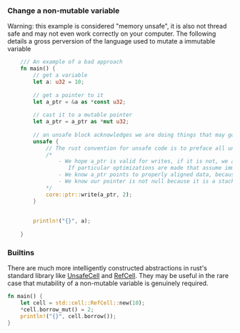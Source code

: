 ### Change a non-mutable variable
Warning: this example is considered "memory unsafe", it is also not thread safe and may not even work correctly on your computer.
The following details a gross perversion of the language used to mutate a immutable variable
```rust
    /// An example of a bad approach
    fn main() {
        // get a variable
        let a: u32 = 10;
        
        // get a pointer to it
        let a_ptr = &a as *const u32;
        
        // cast it to a mutable pointer
        let a_ptr = a_ptr as *mut u32;
        
        // an unsafe block acknowledges we are doing things that may go terribly wrong if we do not take care to manually audit out code for violating the safety section of its documentation
        unsafe {
            // The rust convention for unsafe code is to preface all unsafe methods with a paragraph going over the documented function's safety section
            /* 
                - We hope a_ptr is valid for writes, if it is not, we accept the undefined behaviour may occur - this example is not intended for safe production use. 
                   If particular optimizations are made that assume immutability, this block of code will lead to UD
                - We know a_ptr points to properly aligned data, because a stack's variables must always be correctly aligned for the os to run it
                - We know our pointer is not null because it is a stack variable that is still in scope
            */    
            core::ptr::write(a_ptr, 2);
        }
    
    
        println!("{}", a);
    
    }
```
### Builtins
There are much more intelligently constructed abstractions in rust's standard library like 
[UnsafeCell](https://doc.rust-lang.org/stable/std/cell/struct.UnsafeCell.html#memory-layout) 
and [RefCell](https://doc.rust-lang.org/stable/std/cell/struct.RefCell.html).
They may be useful in the rare case that mutability of a non-mutable variable is
genuinely required.
```rust
fn main() {
    let cell = std::cell::RefCell::new(10);
    *cell.borrow_mut() = 2;
    println!("{}", cell.borrow());
}
```
